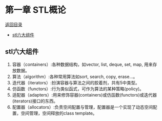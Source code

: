 # 第一章 STL概论

[返回目录](README.md)

- [stl六大组件](#stl六大组件)



## stl六大组件

1. 容器（containers）:各种数据结构，如vector, list, deque, set, map, 用来存放数据。
2. 算法（algorithm）:各种常用算法如sort, search, copy, erase...。
3. 迭代器（iterators）:扮演容器与算法之间的胶着剂，共有5中类型。
4. 仿函数（functors）:行为类似函式，可作为算法的某种策略(policy)。
5. 适配器（adapters）:用来修饰容器(containers)或仿函数(functors)或迭代器(iterators)接口的东西。
6. 配置器（allocators）:负责空间配置与管理，配置器是一个实现了动态空间配置，空间管理，空间释放的class template。